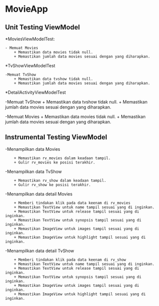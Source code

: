 # MovieApp


Unit Testing ViewModel
--
*MoviesViewModelTest:

    - Memuat Movies
        + Memastikan data movies tidak null.
        + Memastikan jumlah data movies sesuai dengan yang diharapkan.
    
    
*TvShowViewModelTest

    -Memuat TvShow
        + Memastikan data tvshow tidak null.
        + Memastikan jumlah data movies sesuai dengan yang diharapkan.
    
    
*DetailActivityViewModelTest

 -Memuat TvShow
        + Memastikan data tvshow tidak null.
        + Memastikan jumlah data movies sesuai dengan yang diharapkan.
        
 -Memuat Movies
       + Memastikan data movies tidak null.
       + Memastikan jumlah data movies sesuai dengan yang diharapkan.
    
    
Instrumental Testing ViewModel
--
  -Menampilkan data Movies
  
        + Memastikan rv_movies dalam keadaan tampil.
        + Gulir rv_movies ke posisi terakhir.
        
  -Menampilkan data TvShow
  
        + Memastikan rv_show dalam keadaan tampil.
        + Gulir rv_show ke posisi terakhir.
        
  -Menampilkan data detail Movies
  
        + Memberi tindakan klik pada data keenam di rv_movies
        + Memastikan TextView untuk name tampil sesuai yang di inginkan.
        + Memastikan TextView untuk release tampil sesuai yang di inginkan.
        + Memastikan TextView untuk synopsis tampil sesuai yang di inginkan.
        + Memastikan ImageView untuk images tampil sesuai yang di inginkan.
        + Memastikan ImageView untuk highlight tampil sesuai yang di inginkan.
        
  -Menampilkan data detail TvShow
  
        + Memberi tindakan klik pada data keenam di rv_show
        + Memastikan TextView untuk name tampil sesuai yang di inginkan.
        + Memastikan TextView untuk release tampil sesuai yang di inginkan.
        + Memastikan TextView untuk synopsis tampil sesuai yang di inginkan.
        + Memastikan ImageView untuk images tampil sesuai yang di inginkan.
        + Memastikan ImageView untuk highlight tampil sesuai yang di inginkan.
